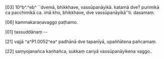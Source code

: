[03] 10^b^.^eb^ ``dvemā, bhikkhave, vassūpanāyikā. katamā  dve? purimikā ca pacchimikā ca. imā kho, bhikkhave, dve  vassūpanāyikā''ti. dasamaṃ.

[06] kammakaraṇavaggo paṭhamo.

[01] tassuddānaṃ --

[21] vajjā ^a^P1.0052^ea^ padhānā dve tapanīyā,  upaññātena pañcamaṃ.

[22] saṃyojanañca kaṇhañca, sukkaṃ cariyā vassūpanāyikena  vaggo..
